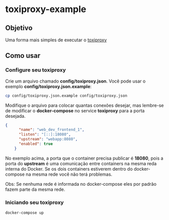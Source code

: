 # toxiproxy-example

## Objetivo

Uma forma mais simples de executar o [toxiproxy](https://github.com/Shopify/toxiproxy)

## Como usar

### Configure seu toxiproxy

Crie um arquivo chamado **config/toxiproxy.json**. Você pode usar o exemplo **config/toxiproxy.json.example**:

```bash
cp config/toxiproxy.json.example config/toxiproxy.json
```

Modifique o arquivo para colocar quantas conexões desejar, mas lembre-se de modificar o **docker-compose** no service **toxiproxy** para a porta desejada.

```json
{
      "name": "web_dev_frontend_1",
      "listen": "[::]:18080",
      "upstream": "webapp:8080",
      "enabled": true
    }
```

No exemplo acima, a porta que o container precisa publicar é **18080**, pois a porta do **upstream** é uma comunicação entre containers na mesma reda interna do Docker. Se os dois containers estiverem dentro do docker-compose na mesma rede você não terá problemas. 

Obs: Se nenhuma rede é informada no docker-compose eles por padrão fazem parte da mesma rede.

### Iniciando seu toxiproxy

```
docker-compose up
```